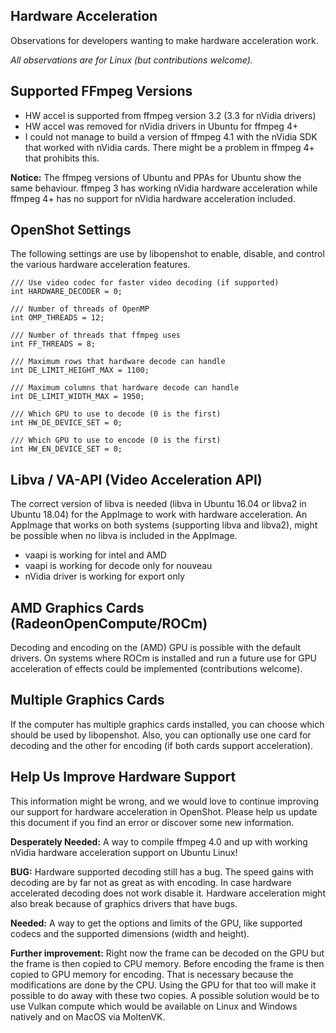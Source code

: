 ## Hardware Acceleration

Observations for developers wanting to make hardware acceleration work.

*All observations are for Linux (but contributions welcome).*

## Supported FFmpeg Versions

* HW accel is supported from ffmpeg version 3.2 (3.3 for nVidia drivers)
* HW accel was removed for nVidia drivers in Ubuntu for ffmpeg 4+
* I could not manage to build a version of ffmpeg 4.1 with the nVidia SDK
that worked with nVidia cards. There might be a problem in ffmpeg 4+
that prohibits this.

**Notice:** The ffmpeg versions of Ubuntu and PPAs for Ubuntu show the
same behaviour. ffmpeg 3 has working nVidia hardware acceleration while
ffmpeg 4+ has no support for nVidia hardware acceleration
included.

## OpenShot Settings

The following settings are use by libopenshot to enable, disable, and control
the various hardware acceleration features.

```
/// Use video codec for faster video decoding (if supported)
int HARDWARE_DECODER = 0;

/// Number of threads of OpenMP
int OMP_THREADS = 12;

/// Number of threads that ffmpeg uses
int FF_THREADS = 8;

/// Maximum rows that hardware decode can handle
int DE_LIMIT_HEIGHT_MAX = 1100;

/// Maximum columns that hardware decode can handle
int DE_LIMIT_WIDTH_MAX = 1950;

/// Which GPU to use to decode (0 is the first)
int HW_DE_DEVICE_SET = 0;

/// Which GPU to use to encode (0 is the first)
int HW_EN_DEVICE_SET = 0;
```

## Libva / VA-API (Video Acceleration API)

The correct version of libva is needed (libva in Ubuntu 16.04 or libva2
in Ubuntu 18.04) for the AppImage to work with hardware acceleration.
An AppImage that works on both systems (supporting libva and libva2),
might be possible when no libva is included in the AppImage.

* vaapi is working for intel and AMD
* vaapi is working for decode only for nouveau
* nVidia driver is working for export only

## AMD Graphics Cards (RadeonOpenCompute/ROCm)

Decoding and encoding on the (AMD) GPU is possible with the default drivers.
On systems where ROCm is installed and run a future use for GPU acceleration
of effects could be implemented (contributions welcome).

## Multiple Graphics Cards

If the computer has multiple graphics cards installed, you can choose which
should be used by libopenshot. Also, you can optionally use one card for
decoding and the other for encoding (if both cards support acceleration).

## Help Us Improve Hardware Support

This information might be wrong, and we would love to continue improving
our support for hardware acceleration in OpenShot. Please help us update
this document if you find an error or discover some new information.

**Desperately Needed:** A way to compile ffmpeg 4.0 and up with working nVidia
hardware acceleration support on Ubuntu Linux!

**BUG:** Hardware supported decoding still has a bug. The speed gains with
decoding are by far not as great as with encoding. In case hardware accelerated
decoding does not work disable it. Hardware acceleration might also break 
because of graphics drivers that have bugs.

**Needed:** A way to get the options and limits of the GPU, like
supported codecs and the supported dimensions (width and height).

**Further improvement:** Right now the frame can be decoded on the GPU but the
frame is then copied to CPU memory. Before encoding the frame is then
copied to GPU memory for encoding. That is necessary because the modifications
are done by the CPU. Using the GPU for that too will make it possible to do
away with these two copies. A possible solution would be to use Vulkan compute
which would be available on Linux and Windows natively and on MacOS via MoltenVK.
